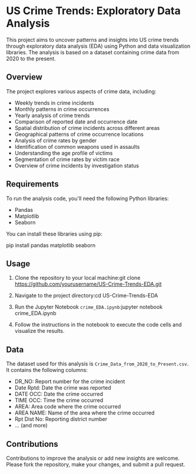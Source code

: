 # US Crime Trends: Exploratory Data Analysis

This project aims to uncover patterns and insights into US crime trends through exploratory data analysis (EDA) using Python and data visualization libraries. The analysis is based on a dataset containing crime data from 2020 to the present.

## Overview

The project explores various aspects of crime data, including:

- Weekly trends in crime incidents
- Monthly patterns in crime occurrences
- Yearly analysis of crime trends
- Comparison of reported date and occurrence date
- Spatial distribution of crime incidents across different areas
- Geographical patterns of crime occurrence locations
- Analysis of crime rates by gender
- Identification of common weapons used in assaults
- Understanding the age profile of victims
- Segmentation of crime rates by victim race
- Overview of crime incidents by investigation status

## Requirements

To run the analysis code, you'll need the following Python libraries:

- Pandas
- Matplotlib
- Seaborn

You can install these libraries using pip:

pip install pandas matplotlib seaborn


## Usage

1. Clone the repository to your local machine:git clone https://github.com/yourusername/US-Crime-Trends-EDA.git

2. Navigate to the project directory:cd US-Crime-Trends-EDA
3. Run the Jupyter Notebook `crime_EDA.ipynb`:jupyter notebook crime_EDA.ipynb

4. Follow the instructions in the notebook to execute the code cells and visualize the results.

## Data

The dataset used for this analysis is `Crime_Data_from_2020_to_Present.csv`. It contains the following columns:

- DR_NO: Report number for the crime incident
- Date Rptd: Date the crime was reported
- DATE OCC: Date the crime occurred
- TIME OCC: Time the crime occurred
- AREA: Area code where the crime occurred
- AREA NAME: Name of the area where the crime occurred
- Rpt Dist No: Reporting district number
- ... (and more)

## Contributions

Contributions to improve the analysis or add new insights are welcome. Please fork the repository, make your changes, and submit a pull request.




